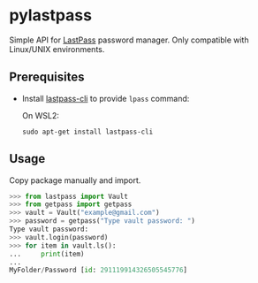 # pylastpass

Simple API for [LastPass](https://www.lastpass.com/) password manager. Only compatible with Linux/UNIX environments.

## Prerequisites

- Install [lastpass-cli](https://github.com/lastpass/lastpass-cli) to provide `lpass` command:

    On WSL2:
    ```
    sudo apt-get install lastpass-cli
    ```

## Usage

Copy package manually and import.

```py
>>> from lastpass import Vault
>>> from getpass import getpass
>>> vault = Vault("example@gmail.com")
>>> password = getpass("Type vault password: ")
Type vault password:
>>> vault.login(password)                                                                                                                                                                                                                                                                                                        
>>> for item in vault.ls():
...     print(item)
...
MyFolder/Password [id: 291119914326505545776]
```
